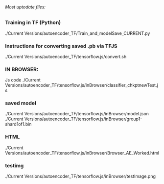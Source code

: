 ###### Most uptodate files:

### Training in TF (Python)
./Current Versions/autoencoder_TF/Train_and_modelSave_CURRENT.py

### Instructions for converting saved .pb via TFJS
./Current Versions/autoencoder_TF/tensorflow.js/convert.sh


### IN BROWSER:
Js code
./Current Versions/autoencoder_TF/tensorflow.js/inBrowser/classifier_chkptnewTest.js

### saved model
./Current Versions/autoencoder_TF/tensorflow.js/inBrowser/model.json
./Current Versions/autoencoder_TF/tensorflow.js/inBrowser/group1-shard1of1.bin

### HTML
./Current Versions/autoencoder_TF/tensorflow.js/inBrowser/Browser_AE_Worked.html

### testimg
./Current Versions/autoencoder_TF/tensorflow.js/inBrowser/testImage.png